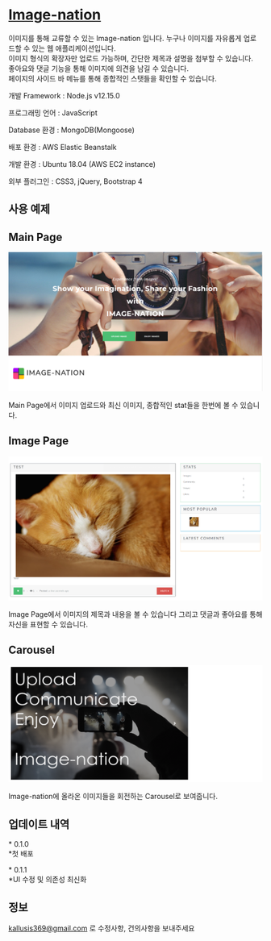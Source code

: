 # [Image-nation](http://imageweb-env.eba-nj62rdxm.ap-northeast-2.elasticbeanstalk.com/)

이미지를 통해 교류할 수 있는 Image-nation 입니다.
누구나 이미지를 자유롭게 업로드할 수 있는 웹 애플리케이션입니다.      
이미지 형식의 확장자만 업로드 가능하며, 간단한 제목과 설명을 첨부할 수 있습니다.   
좋아요와 댓글 기능을 통해 이미지에 의견을 남길 수 있습니다.   
페이지의 사이드 바 메뉴를 통해 종합적인 스탯들을 확인할 수 있습니다.

개발 Framework : Node.js v12.15.0

프로그래밍 언어 : JavaScript 

Database 환경 : MongoDB(Mongoose) 

배포 환경 : AWS Elastic Beanstalk  

개발 환경 : Ubuntu 18.04 (AWS EC2 instance)  

외부 플러그인 : CSS3, jQuery, Bootstrap 4

## 사용 예제

<h2>Main Page</h2>

<img src = "https://github.com/nangmans/Image-nation/blob/master/Image-nation%20Preview2.png?raw=true">

Main Page에서 이미지 업로드와 최신 이미지, 종합적인 stat들을 한번에 볼 수 있습니다.

<h2>Image Page</h2>

<img src = "https://github.com/nangmans/Image-nation/blob/master/Image-nation%20Preview.png?raw=true">

Image Page에서 이미지의 제목과 내용을 볼 수 있습니다 그리고 댓글과 좋아요를 통해 자신을 표현할 수 있습니다.

<h2>Carousel</h2>

<img src = "https://github.com/nangmans/Image-nation/blob/master/Image-nation%20Preview3.png?raw=true">

Image-nation에 올라온 이미지들을 회전하는 Carousel로 보여줍니다.


## 업데이트 내역

\* 0.1.0  
\*첫 배포
 
\* 0.1.1  
\*UI 수정 및 의존성 최신화


## 정보

[kallusis369@gmail.com](mailto:kallusis369@gmail.com) 로 수정사항, 건의사항을 보내주세요



